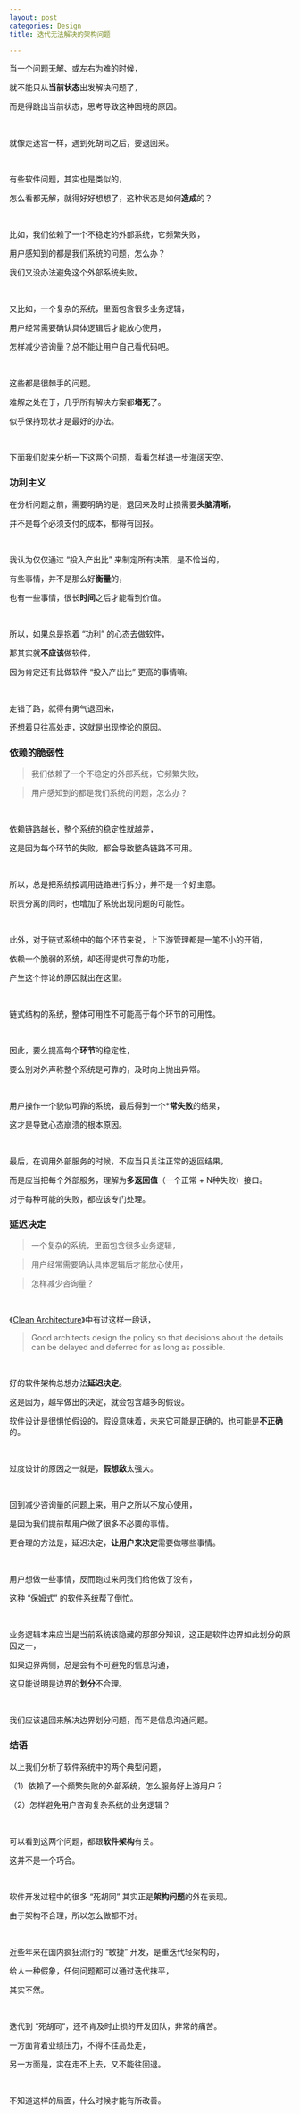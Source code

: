 ```yaml
---
layout: post
categories: Design
title: 迭代无法解决的架构问题

---
```


当一个问题无解、或左右为难的时候，

就不能只从**当前状态**出发解决问题了，

而是得跳出当前状态，思考导致这种困境的原因。

<br/>

就像走迷宫一样，遇到死胡同之后，要退回来。

<br/>

有些软件问题，其实也是类似的，

怎么看都无解，就得好好想想了，这种状态是如何**造成**的？

<br/>

比如，我们依赖了一个不稳定的外部系统，它频繁失败，

用户感知到的都是我们系统的问题，怎么办？

我们又没办法避免这个外部系统失败。

<br/>

又比如，一个复杂的系统，里面包含很多业务逻辑，

用户经常需要确认具体逻辑后才能放心使用，

怎样减少咨询量？总不能让用户自己看代码吧。

<br/>

这些都是很棘手的问题。

难解之处在于，几乎所有解决方案都**堵死**了。

似乎保持现状才是最好的办法。

<br/>

下面我们就来分析一下这两个问题，看看怎样退一步海阔天空。

### 功利主义

在分析问题之前，需要明确的是，退回来及时止损需要**头脑清晰**，

并不是每个必须支付的成本，都得有回报。

<br/>

我认为仅仅通过 “投入产出比” 来制定所有决策，是不恰当的，

有些事情，并不是那么好**衡量**的，

也有一些事情，很长**时间**之后才能看到价值。

<br/>

所以，如果总是抱着 “功利” 的心态去做软件，

那其实就**不应该**做软件，

因为肯定还有比做软件 “投入产出比” 更高的事情嘛。

<br/>

走错了路，就得有勇气退回来，

还想着只往高处走，这就是出现悖论的原因。

### 依赖的脆弱性

> 我们依赖了一个不稳定的外部系统，它频繁失败，

> 用户感知到的都是我们系统的问题，怎么办？

<br/>

依赖链路越长，整个系统的稳定性就越差，

这是因为每个环节的失败，都会导致整条链路不可用。

<br/>

所以，总是把系统按调用链路进行拆分，并不是一个好主意。

职责分离的同时，也增加了系统出现问题的可能性。

<br/>

此外，对于链式系统中的每个环节来说，上下游管理都是一笔不小的开销，

依赖一个脆弱的系统，却还得提供可靠的功能，

产生这个悖论的原因就出在这里。

<br/>

链式结构的系统，整体可用性不可能高于每个环节的可用性。

<br/>

因此，要么提高每个**环节**的稳定性，

要么别对外声称整个系统是可靠的，及时向上抛出异常。

<br/>

用户操作一个貌似可靠的系统，最后得到一个***常失败**的结果，

这才是导致心态崩溃的根本原因。

<br/>

最后，在调用外部服务的时候，不应当只关注正常的返回结果，

而是应当把每个外部服务，理解为**多返回值**（一个正常 + N种失败）接口。

对于每种可能的失败，都应该专门处理。

### 延迟决定

> 一个复杂的系统，里面包含很多业务逻辑，

> 用户经常需要确认具体逻辑后才能放心使用，

> 怎样减少咨询量？

<br/>

《[Clean Architecture](https://book.douban.com/subject/26915970/)》中有过这样一段话，

> Good architects design the policy so that decisions about the details can be delayed and deferred for as long as possible.

<br/>

好的软件架构总想办法**延迟决定**。

这是因为，越早做出的决定，就会包含越多的假设。

软件设计是很惧怕假设的，假设意味着，未来它可能是正确的，也可能是**不正确**的。

<br/>

过度设计的原因之一就是，**假想敌**太强大。

<br/>

回到减少咨询量的问题上来，用户之所以不放心使用，

是因为我们提前帮用户做了很多不必要的事情。

更合理的方法是，延迟决定，**让用户来决定**需要做哪些事情。

<br/>

用户想做一些事情，反而跑过来问我们给他做了没有，

这种 “保姆式” 的软件系统帮了倒忙。

<br/>

业务逻辑本来应当是当前系统该隐藏的那部分知识，这正是软件边界如此划分的原因之一，

如果边界两侧，总是会有不可避免的信息沟通，

这只能说明是边界的**划分**不合理。

<br/>

我们应该退回来解决边界划分问题，而不是信息沟通问题。

### 结语

以上我们分析了软件系统中的两个典型问题，

（1）依赖了一个频繁失败的外部系统，怎么服务好上游用户？

（2）怎样避免用户咨询复杂系统的业务逻辑？

<br/>

可以看到这两个问题，都跟**软件架构**有关。

这并不是一个巧合。

<br/>

软件开发过程中的很多 “死胡同” 其实正是**架构问题**的外在表现。

由于架构不合理，所以怎么做都不对。

<br/>

近些年来在国内疯狂流行的 “敏捷” 开发，是重迭代轻架构的，

给人一种假象，任何问题都可以通过迭代抹平，

其实不然。

<br/>

迭代到 “死胡同”，还不肯及时止损的开发团队，非常的痛苦。

一方面背着业绩压力，不得不往高处走，

另一方面是，实在走不上去，又不能往回退。

<br/>

不知道这样的局面，什么时候才能有所改善。
